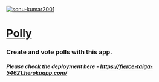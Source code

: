 [![sonu-kumar2001](https://circleci.com/gh/sonu-kumar2001/polly-application.svg?style=shield)](https://circleci.com/gh/sonu-kumar2001/polly-application)


# [Polly](https://fierce-taiga-54621.herokuapp.com/)

### Create and vote polls with this app.

##### Please check the deployment here - https://fierce-taiga-54621.herokuapp.com/
